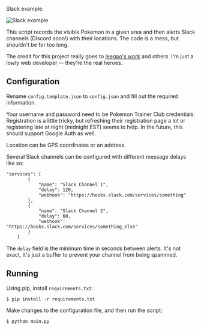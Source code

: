 Slack example:

![Slack example](http://i.imgur.com/mndTCkR.png)

This script records the visible Pokemon in a given area and then alerts Slack channels (Discord soon!) with their locations. The code is a mess, but shouldn't be for too long.

The credit for this project really goes to [leegao's work](https://github.com/leegao/pokemongo-api-demo) and others. I'm just a lowly web developer -- they're the real heroes.

## Configuration

Rename `config.template.json` to `config.json` and fill out the required information. 

Your username and password need to be Pokemon Trainer Club credentials. Registration is a little tricky, but refreshing their registration page a lot or registering late at night (midnight EST) seems to help. In the future, this should support Google Auth as well.

Location can be GPS coordinates or an address.

Several Slack channels can be configured with different message delays like so:

```
"services": [
		{
			"name": "Slack Channel 1",
			"delay": 120,
			"webhook": "https://hooks.slack.com/services/something"
		},
		{
			"name": "Slack Channel 2",
			"delay": 60,
			"webhook": "https://hooks.slack.com/services/something_else"
		}
	]
```

The `delay` field is the minimum time in seconds between alerts. It's not exact, it's just a buffer to prevent your channel from being spammed.

## Running

Using pip, install `requirements.txt`:

```
$ pip install -r requirements.txt
```

Make changes to the configuration file, and then run the script:

```
$ python main.py
```
